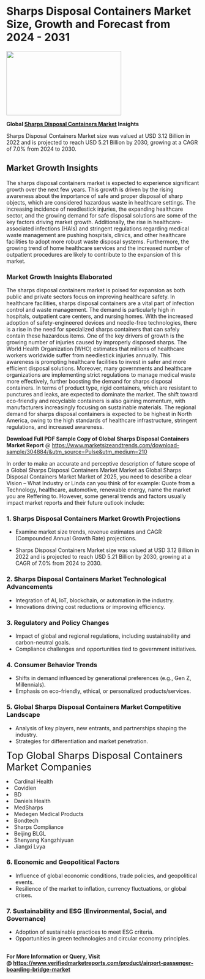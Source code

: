 <H1>Sharps Disposal Containers Market Size, Growth and Forecast from 2024 - 2031</H1><img class="aligncenter size-medium wp-image-584254" src="https://thirdeyenews.in/wp-content/uploads/2024/09/Global-Market-Research-300x168.jpeg" alt="" width="300" height="168" /><p><strong>Global&nbsp;<a href="https://www.marketsizeandtrends.com/download-sample/304884/&amp;utm_source=Pulse&amp;utm_medium=210">Sharps Disposal Containers Market</a> Insights</strong></p><p>Sharps Disposal Containers Market size was valued at USD 3.12 Billion in 2022 and is projected to reach USD 5.21 Billion by 2030, growing at a CAGR of 7.0% from 2024 to 2030.</p><p><h2>Market Growth Insights</h2> The sharps disposal containers market is expected to experience significant growth over the next few years. This growth is driven by the rising awareness about the importance of safe and proper disposal of sharp objects, which are considered hazardous waste in healthcare settings. The increasing incidence of needlestick injuries, the expanding healthcare sector, and the growing demand for safe disposal solutions are some of the key factors driving market growth. Additionally, the rise in healthcare-associated infections (HAIs) and stringent regulations regarding medical waste management are pushing hospitals, clinics, and other healthcare facilities to adopt more robust waste disposal systems. Furthermore, the growing trend of home healthcare services and the increased number of outpatient procedures are likely to contribute to the expansion of this market. <h3>Market Growth Insights Elaborated</h3> The sharps disposal containers market is poised for expansion as both public and private sectors focus on improving healthcare safety. In healthcare facilities, sharps disposal containers are a vital part of infection control and waste management. The demand is particularly high in hospitals, outpatient care centers, and nursing homes. With the increased adoption of safety-engineered devices and needle-free technologies, there is a rise in the need for specialized sharps containers that can safely contain these hazardous items. One of the key drivers of growth is the growing number of injuries caused by improperly disposed sharps. The World Health Organization (WHO) estimates that millions of healthcare workers worldwide suffer from needlestick injuries annually. This awareness is prompting healthcare facilities to invest in safer and more efficient disposal solutions. Moreover, many governments and healthcare organizations are implementing strict regulations to manage medical waste more effectively, further boosting the demand for sharps disposal containers. In terms of product type, rigid containers, which are resistant to punctures and leaks, are expected to dominate the market. The shift toward eco-friendly and recyclable containers is also gaining momentum, with manufacturers increasingly focusing on sustainable materials. The regional demand for sharps disposal containers is expected to be highest in North America, owing to the high standards of healthcare infrastructure, stringent regulations, and increased awareness. </p><p><span class=""><strong>Download Full PDF Sample Copy of Global Sharps Disposal Containers Market Report</strong> @ <a href="https://www.marketsizeandtrends.com/download-sample/304884/&amp;utm_source=Pulse&amp;utm_medium=210" target="_blank">https://www.marketsizeandtrends.com/download-sample/304884/&amp;utm_source=Pulse&amp;utm_medium=210</a></span></p><p>In order to make an accurate and perceptive description of future scope of a Global&nbsp;Sharps Disposal Containers Market Market as Global&nbsp;Sharps Disposal Containers Market Market of 2025, you need to describe a clear Vision &ndash; What Industry or Linda can you think of for example: Quote from a Technology, healthcare, automotive, renewable energy, name the market you are Reffering to. However, some general trends and factors usually impact market reports and their future outlook include:</p><h3>1.&nbsp;<strong>Sharps Disposal Containers Market Growth Projections</strong></h3><ul><li>Examine market size trends, revenue estimates and CAGR (Compounded Annual Growth Rate) projections.</li><li><p>Sharps Disposal Containers Market size was valued at USD 3.12 Billion in 2022 and is projected to reach USD 5.21 Billion by 2030, growing at a CAGR of 7.0% from 2024 to 2030.</p></li></ul><h3>2.&nbsp;<strong>Sharps Disposal Containers Market Technological Advancements</strong></h3><ul><li>Integration of AI, IoT, blockchain, or automation in the industry.</li><li>Innovations driving cost reductions or improving efficiency.</li></ul><h3>3.&nbsp;<strong>Regulatory and Policy Changes</strong></h3><ul><li>Impact of global and regional regulations, including sustainability and carbon-neutral goals.</li><li>Compliance challenges and opportunities tied to government initiatives.</li></ul><h3>4.&nbsp;<strong>Consumer Behavior Trends</strong></h3><ul><li>Shifts in demand influenced by generational preferences (e.g., Gen Z, Millennials).</li><li>Emphasis on eco-friendly, ethical, or personalized products/services.</li></ul><h3>5.&nbsp;<strong>Global Sharps Disposal Containers Market Competitive Landscape</strong></h3><ul><li>Analysis of key players, new entrants, and partnerships shaping the industry.</li><li>Strategies for differentiation and market penetration.</li></ul><p data-pm-slice="1 1 []"><span style="color: inherit; font-family: inherit; font-size: 25px;">Top Global Sharps Disposal Containers Market Companies</span></p><div class="" data-test-id=""><p><li>Cardinal Health</li><li> Covidien</li><li> BD</li><li> Daniels Health</li><li> MedSharps</li><li> Medegen Medical Products</li><li> Bondtech</li><li> Sharps Compliance</li><li> Beijing BLGL</li><li> Shenyang Kangzhiyuan</li><li> Jiangxi Lvya</li></p></div><h3>6.&nbsp;<strong>Economic and Geopolitical Factors</strong></h3><ul><li>Influence of global economic conditions, trade policies, and geopolitical events.</li><li>Resilience of the market to inflation, currency fluctuations, or global crises.</li></ul><h3>7.&nbsp;<strong>Sustainability and ESG (Environmental, Social, and Governance)</strong></h3><ul><li>Adoption of sustainable practices to meet ESG criteria.</li><li>Opportunities in green technologies and circular economy principles.</li></ul><h2><strong style="font-size: 14px;">For More Information or Query, Visit @&nbsp;</strong><a style="background-color: #ffffff; font-size: 14px;" href="https://www.marketsizeandtrends.com/report/sharps-disposal-containers-market/" target="_blank">https://www.verifiedmarketreports.com/product/airport-passenger-boarding-bridge-market</a></h2>
